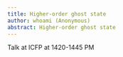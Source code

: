 ```yaml
---
title: Higher-order ghost state
author: whoami (Anonymous)
abstract: Higher-order ghost state
---
```


Talk at ICFP at 1420-1445 PM
